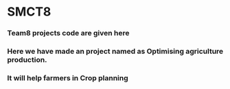 # SMCT8
### Team8 projects code are given here
### Here we have made an project named as Optimising agriculture production.
### It will help farmers in Crop planning
